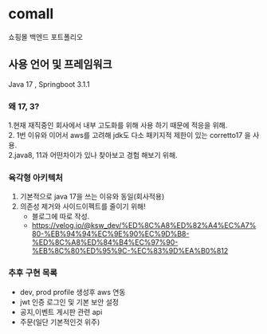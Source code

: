 # comall
쇼핑몰 백엔드 포트폴리오

## 사용 언어 및 프레임워크

Java 17 , Springboot 3.1.1

### 왜 17, 3?

1.현재 재직중인 회사에서 내부 고도화를 위해 사용 하기 때문에 적응을 위해.<br/>
2. 1번 이유와 이어서 aws를 고려해 jdk도 다소 패키지적 제한이 있는 corretto17 을 사용.<br/>
2.java8, 11과 어떤차이가 있나 찾아보고 경험 해보기 위해.




### 육각형 아키텍처

1. 기본적으로 java 17을 쓰는 이유와 동일(회사적용)
2. 의존성 제거와 사이드이펙트를 줄이기 위해!
    - 블로그에 따로 작성.
    - https://velog.io/@ksw_dev/%ED%8C%A8%ED%82%A4%EC%A7%80-%EB%94%94%EC%9E%90%EC%9D%B8-%ED%8C%A8%ED%84%B4%EC%97%90-%EB%8C%80%ED%95%9C-%EC%83%9D%EA%B0%812

### 추후 구현 목록
- dev, prod profile 생성후 aws 연동 
- jwt 인증 로그인 및 기본 보안 설정
- 공지,이벤트 게시판 관련 api
- 주문(일단 기본적인것 위주)
